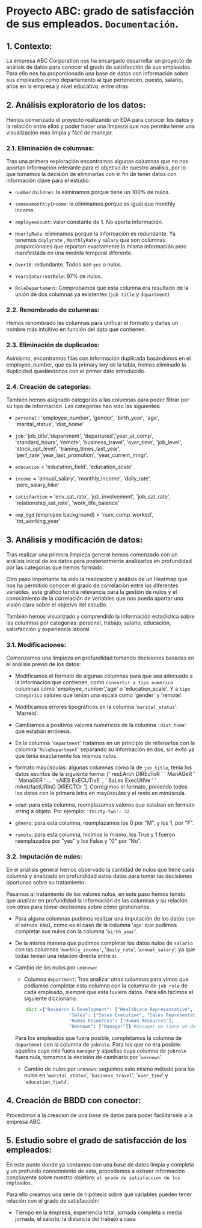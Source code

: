 # Proyecto ABC: grado de satisfacción de sus empleados. `Documentación`.

## 1. Contexto:

La empresa ABC Corporation nos ha encargado desarrollar un proyecto de análisis de datos para conocer el grado de satisfacción de sus empleados. Para ello nos ha proporcionado una base de datos con información sobre sus empleados como departamento al que pertenecen, puesto, salario, años en la empresa y nivel educativo, entre otras.

## 2. Análisis exploratorio de los datos:

Hemos comenzado el proyecto realizando un EDA para conocer los datos y la relación entre ellos y poder hacer una limpieza que nos permita tener una visualización más limpia y fácil de manejar. 

### 2.1. Eliminación de columnas:
Tras una primera exploración encontramos algunas columnas que no nos aportan información relevante para el objetivo de nuestro análisis, por lo que tomamos la decisión de eliminarlas con el fin de tener datos con información clave para el estudio:

- `numberchildren`: la eliminamos porque tiene un 100% de nulos.

- `sameasmonthlyIncome`: la eliminamos porque es igual que monthly income.

- `employeecount`: valor constante de 1. No aporta información.

- `HourlyRate`: eliminamos porque la información es redundante. Ya tenemos  `daylyrate` , `MonthlyRate` y `salary` que son columnas proporcionales que reportan exactamente la misma información pero manifestada en una medida temporal diferente.

- `Over18`: redundante. Todos son `yes` o nulos.

- `YearsInCurrentRole`: 97% de nulos.

- `RoleDepartament`: Comprobamos que esta columna era resultado de la unión de dos columnas ya existentes (`job title` y `department`)

### 2.2. Renombrado de columnas:

 Hemos renombrado las columnas para unificar el formato y darles un nombre más intuitivo en función del dato que contienen. 

### 2.3. Eliminación de duplicados:

Asimismo, encontramos filas con información duplicada basándonos en el employee_number, que es la primary key de la tabla, hemos eliminado la duplicidad quedándonos con el primer dato introducido. 


### 2.4. Creación de categorías:

También hemos asignado categorías a las columnas para poder filtrar por su tipo  de información. Las categorías han sido las siguientes:

- `personal` : 'employee_number',  'gender', 'birth_year',  'age', 'marital_status', 'dist_home'

- `job`: 'job_title','department', 'departured','year_at_comp', 'standard_hours', 'remote', 'business_travel', 'over_time',  'job_level',  'stock_opt_level', 'traning_times_last_year',  'perf_rate','year_last_promotion', 'year_current_mngr'.

- `education` =    'education_field', 'education_scale'

- `income` = 'annual_salary', 'monthly_income', 'daily_rate', 'perc_salary_hike'

- `satisfaction` =  'env_sat_rate', 'job_involvement', 'job_sat_rate',  'relationship_sat_rate',  'work_life_balance'

- `emp_bgd` (employee background) =   'num_comp_worked', 'tot_working_year'


## 3. Análisis y modificación de datos:

Tras realizar una primera limpieza general hemos comenzado con un análisis inicial de los datos para posteriormente analizarlos en profundidad por las categorías que hemos formado.

Otro paso importante ha sido la realización y análisis de un Heatmap que nos ha permitido conocer el grado de correlación entre las diferentes variables, este gráfico tendrá relevancia para la gestión de nulos y el conocimiento de la correlación de veriables que nos pueda aportar una visión clara sobre el objetivo del estudio.

También hemos visualizado y comprendido la información estadística sobre las columnas por categorías: personal, trabajo, salario, educación, satisfacción y experiencia laboral. 


### 3.1. Modificaciones:

Comenzamos una limpieza en profundidad tomando decisiones basadas en el análisis previo de los datos: 

- Modificamos el formato de algunas columnas para que sea adecuado a la información que contienen, como `convertir a tipo numérico` columnas como 'employee_number','age' o 'education_scale'. Y a `tipo categórico` valores que tenían una escala como 'gender' y 'remote'.

- Modificamos errores tipográficos en la columna '`marital_status`': 'Marreid'.


- Cambiamos a positivos valores numéricos de la columna `'dist_home' `que estaban erróneos.

- En la columna '`department`' tratamos en un principio de rellenarlos con la columna '`RoleDepartment`' separando su información en dos, sin éxito ya que tenía exactamente los mismos nulos. 

- formato mayúsculas: algunas columnas como la de `job title`, tenía los datos escritos de la siguiente forma: [' resEArch DIREcToR ' ' ManAGeR ' ' ManaGER ' ... ' sAlES ExECUTivE ', ' SaLes ExecUtIVe ' ' mAnUfactURInG DiRECTOr ']. Corregimos el formato, poniendo todos los datos con la primera letra en mayúsculas y el resto en minúscula.

- `edad`: para esta columna, reemplazamos valores que estaban en formato string a objeto. Por ejemplo: `'thirty-two': 32`.

- `género`: para esta columna, reemplazamos los 0 por "M", y los 1, por "F".

- `remote`: para esta columna, hicimos lo mismo, los True y 1 fueron reemplazados por "yes" y los False y "0" por "No".

### 3.2. Imputación de nulos:

En el análisis general hemos observado la cantidad de nulos que tiene cada columna y analizado en profundidad estos datos para tomar las decisiones oportunas sobre su tratamiento.

Pasamos al tratamiento de los valores nulos, en este paso hemos tenido que analizar en profundidad la información de las columnas y su relación con otras para tomar decisiones sobre cómo gestionarlos.

- Para alguna columnas pudimos realizar una imputación de los datos con el `método KNNI`, como es el caso de la columna '`age`' que pudimos completar sus nulos con la columna '`birth_year`'. 


- De la misma manera que pudimos completar los datos nulos de `salario` con las columnas '`monthly_income'`, '`daily_rate`', '`annual_salary`', ya que todas tenían una relación directa entre sí.

- Cambio de los nulos por `unknown`:
    - Columna `department`: Tras analizar otras columnas para vimos que  podíamos completar esta columna con la columna de  `job role` de cada empleado, siempre que esta tuviera datos. Para ello hicimos el siguiente diccionario:
    
    ```python
        dict ={"Research & Development": ["Healthcare Representative", "Laboratory Technician", "Manufacturing Director", "Research Scientist", "Research Director"],
                        "Sales": ["Sales Executive", "Sales Representative"],
                        "Human Resources": ["Human Resources"],
                        "Unknown": ["Manager"]} #manager no tiene un departamento específico
    ```

    Para los empleados que fuera posible, completamos la columna de `department` con la columna de `jobrole`.  Para los que no era posible: aquellos cuyo role fuera `manager` y aquellas cuya columna de `jobrole` fuera nula,  tomamos la decisión de cambiarlo por '`unknown`'. 

    
    - Cambio de nulos por `unknown`: seguimos este mismo método para los nulos en '`marital_status`', '`business_travel`', '`over_time`' y '`education_field`'.

## 4. Creación de BBDD con conector:

Procedimos a la creacion de una base de datos para poder facilitársela a la empresa ABC.


## 5. Estudio sobre el grado de satisfacción de los empleados:

En este punto donde ya contamos con una base de datos limpia y completa y un profundo conocimiento de esta, procedemos a extraer información concluyente sobre nuestro objetivo: `el grado de satisfacción de los empleados.`

Para ello creamos una serie de hipótesis sobre qué variables pueden tener relación con el grado de satisfacción:

- Tiempo en la empresa, experiencia total, jornada completa o media jornada, el salario, la distancia del trabajo a casa


